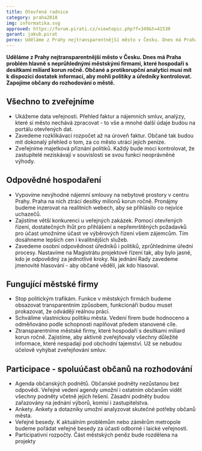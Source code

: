```yaml
---
title: Otevřená radnice
category: praha2018
img: informatika.svg
approved: https://forum.pirati.cz/viewtopic.php?f=349&t=41530
garant: jakub.pirat
perex: Uděláme z Prahy nejtransparentnější město v Česku. Dnes má Praha problém hlavně s neprůhlednými městskými firmami, které hospodaří s desítkami miliard korun ročně.  Občané a protikorupční analytici musí mít k dispozici dostatek informací, aby mohli politiky a úředníky kontrolovat. Zapojíme občany do rozhodování o městě.
---
```


**Uděláme z Prahy nejtransparentnější město v Česku. Dnes má Praha problém hlavně s neprůhlednými městskými firmami, které hospodaří s desítkami miliard korun ročně.  Občané a protikorupční analytici musí mít k dispozici dostatek informací, aby mohli politiky a úředníky kontrolovat. Zapojíme občany do rozhodování o městě.**

## Všechno to zveřejníme

- Ukážeme data veřejnosti. Přehled faktur a nájemních smluv, analýzy, které si město nechává zpracovat - to vše a mnohé další údaje budou na portálu otevřených dat.
- Zavedeme rozklikávací rozpočet až na úroveň faktur. Občané tak budou mít dokonalý přehled o tom, za co město utrácí jejich peníze.  
- Zveřejníme majetková přiznání politiků. Každý bude moci kontrolovat, že zastupitelé nezískávají v souvislosti se svou funkcí neoprávněné výhody.

## Odpovědné hospodaření
- Vypovíme nevýhodné nájemní smlouvy na nebytové prostory v centru Prahy.  Praha na nich ztrácí desítky milionů korun ročně. Pronájmy budeme inzerovat na realitních webech, aby se přihlásilo co nejvíce uchazečů.  
- Zajistíme větší konkurenci u veřejných zakázek. Pomocí otevřených řízení, dostatečných lhůt pro přihlášení a nepřemrštěných požadavků pro účast umožníme účast ve výběrových řízení všem zájemcům. Tím dosáhneme lepších cen i 
kvalitnějších služeb.
- Zavedeme osobní odpovědnost úředníků i politiků, zprůhledníme úřední procesy. Nastavíme na Magistrátu projektové řízení tak, aby bylo jasné, kdo je odpovědný za jednotlivé kroky. Na jednání Rady zavedeme jmenovité hlasování - aby občané věděli, jak kdo hlasoval.

## Fungující městské firmy
- Stop politickým trafikám. Funkce v městských firmách budeme obsazovat transparentním způsobem, funkcionáři budou muset prokazovat, že odvádějí reálnou práci.  
- Schválíme vlastnickou politiku města. Vedení firem bude hodnoceno a odměňováno podle schopnosti naplňovat předem stanovené cíle.  
- Ztransparentníme městské firmy, které hospodaří s desítkami miliard korun ročně.  Zajistíme, aby aktivně zveřejňovaly všechny důležité informace, které nespadají pod obchodní tajemství. Už se nebudou účelově vyhýbat zveřejňování smluv.

## Participace - spoluúčast občanů na rozhodování
- Agenda občanských podnětů. Občanské podněty nezůstanou bez odpovědi.  Veřejné vedení agendy umožní i ostatním občanům vidět všechny podněty včetně jejich řešení. Zásadní podněty budou zařazovány na jednání výborů, komisí i zastupitelstva.  
- Ankety. Ankety a dotazníky umožní analyzovat skutečné potřeby občanů města.  
- Veřejné besedy. K aktuálním problémům nebo záměrům metropole budeme pořádat veřejné besedy za účasti odborné i laické veřejnosti.
- Participativní rozpočty. Část městských peněz bude rozdělena na projekty
